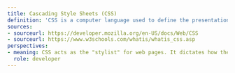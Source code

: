 ```yaml
---
title: Cascading Style Sheets (CSS)
definition: 'CSS is a computer language used to define the presentation of a document written in HTML or XML. This includes elements like web pages, mobile apps, and email. CSS controls the layout, colors, fonts, spacing, animations, and other visual aspects, separating content from its presentation.'
sources:
- sourceurl: https://developer.mozilla.org/en-US/docs/Web/CSS
- sourceurl: https://www.w3schools.com/whatis/whatis_css.asp
perspectives:
- meaning: CSS acts as the "stylist" for web pages. It dictates how the content is displayed, allowing for creative and consistent visual design across different devices and platforms
  role: developer
---
```


